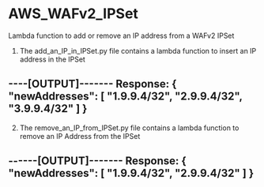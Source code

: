 # AWS_WAFv2_IPSet
Lambda function to add or remove an IP address from a WAFv2 IPSet

1. The add_an_IP_in_IPSet.py file contains a lambda function to insert an IP address in the IPSet

----[OUTPUT]-------
Response:
{
  "newAddresses": [
    "1.9.9.4/32",
    "2.9.9.4/32",
    "3.9.9.4/32"
  ]
}
----------------------

2. The remove_an_IP_from_IPSet.py file contains a lambda function to remove an IP Address from the IPSet

------[OUTPUT]-------
Response:
{
  "newAddresses": [
    "1.9.9.4/32",
    "2.9.9.4/32"
  ]
}
---------------------
